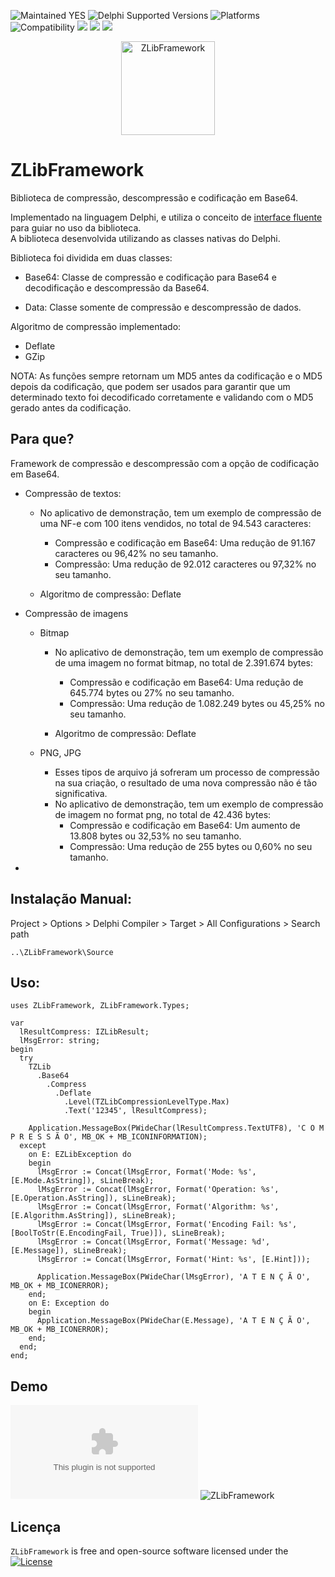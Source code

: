 ![Maintained YES](https://img.shields.io/badge/Maintained%3F-yes-green.svg)
![Delphi Supported Versions](https://img.shields.io/badge/Delphi%20Supported%20Versions-Tokyo%2010.2.3%20and%20ever-blue.svg)
![Platforms](https://img.shields.io/badge/Platforms-Win32%20and%20Win64-red.svg)
![Compatibility](https://img.shields.io/badge/Compatibility-VCL,%20Firemonkey,%20DataSnap%20-brightgreen.svg)
![](https://img.shields.io/github/stars/antoniojmsjr/ZLibFramework.svg) ![](https://img.shields.io/github/forks/antoniojmsjr/ZLibFramework.svg) ![](https://img.shields.io/github/issues/antoniojmsjr/ZLibFramework.svg)
<p align="center">
  <a href="https://github.com/antoniojmsjr/ZLibFramework/blob/master/Demo/Image/Logo.png">
    <img alt="ZLibFramework" height="150" src="https://github.com/antoniojmsjr/ZLibFramework/blob/master/Demo/Image/Logo.png">
  </a>
</p>

# ZLibFramework

Biblioteca de compressão, descompressão e codificação em Base64.

Implementado na linguagem Delphi, e utiliza o conceito de [interface fluente](https://en.wikipedia.org/wiki/Fluent_interface) para guiar no uso da biblioteca.</br>
A biblioteca desenvolvida utilizando as classes nativas do Delphi.

Biblioteca foi dividida em duas classes:

* Base64: Classe de compressão e codificação para Base64 e decodificação e descompressão da Base64.

* Data: Classe somente de compressão e descompressão de dados.

Algoritmo de compressão implementado:

* Deflate
* GZip

NOTA: As funções sempre retornam um MD5 antes da codificação e o MD5 depois da codificação, que podem ser usados para garantir que um determinado texto foi decodificado corretamente e validando com o MD5 gerado antes da codificação.


## Para que?

Framework de compressão e descompressão com a opção de codificação em Base64.

* Compressão de textos:

	* No aplicativo de demonstração, tem um exemplo de compressão de uma NF-e com 100 itens vendidos, no total de 94.543 caracteres:
		* Compressão e codificação em Base64: Uma redução de 91.167 caracteres ou 96,42% no seu tamanho.
		* Compressão: Uma redução de 92.012 caracteres ou 97,32% no seu tamanho.

	* Algoritmo de compressão: Deflate

* Compressão de imagens

	* Bitmap
		* No aplicativo de demonstração, tem um exemplo de compressão de uma imagem no format bitmap, no total de 2.391.674 bytes:
			* Compressão e codificação em Base64: Uma redução de 645.774 bytes ou 27% no seu tamanho.
			* Compressão: Uma redução de 1.082.249 bytes ou 45,25% no seu tamanho.

		* Algoritmo de compressão: Deflate

	* PNG, JPG
		* Esses tipos de arquivo já sofreram um processo de compressão na sua criação, o resultado de uma nova compressão não é tão significativa.
		* No aplicativo de demonstração, tem um exemplo de compressão de imagem no format png, no total de 42.436 bytes:
			* Compressão e codificação em Base64: Um aumento de 13.808 bytes ou 32,53% no seu tamanho.
			* Compressão: Uma redução de 255 bytes ou 0,60% no seu tamanho.

*

## Instalação Manual:

Project > Options > Delphi Compiler > Target > All Configurations > Search path

```
..\ZLibFramework\Source
```

## Uso:

```delphi
uses ZLibFramework, ZLibFramework.Types;
```

```delphi
var
  lResultCompress: IZLibResult;
  lMsgError: string;
begin
  try
    TZLib
      .Base64
        .Compress
          .Deflate
            .Level(TZLibCompressionLevelType.Max)
            .Text('12345', lResultCompress);

    Application.MessageBox(PWideChar(lResultCompress.TextUTF8), 'C O M P R E S S Ã O', MB_OK + MB_ICONINFORMATION);
  except
    on E: EZLibException do
    begin
      lMsgError := Concat(lMsgError, Format('Mode: %s', [E.Mode.AsString]), sLineBreak);
      lMsgError := Concat(lMsgError, Format('Operation: %s', [E.Operation.AsString]), sLineBreak);
      lMsgError := Concat(lMsgError, Format('Algorithm: %s', [E.Algorithm.AsString]), sLineBreak);
      lMsgError := Concat(lMsgError, Format('Encoding Fail: %s', [BoolToStr(E.EncodingFail, True)]), sLineBreak);
      lMsgError := Concat(lMsgError, Format('Message: %d', [E.Message]), sLineBreak);
      lMsgError := Concat(lMsgError, Format('Hint: %s', [E.Hint]));

      Application.MessageBox(PWideChar(lMsgError), 'A T E N Ç Ã O', MB_OK + MB_ICONERROR);
    end;
    on E: Exception do
    begin
      Application.MessageBox(PWideChar(E.Message), 'A T E N Ç Ã O', MB_OK + MB_ICONERROR);
    end;
  end;
end;
```

## Demo
![Demo.zip](https://github.com/antoniojmsjr/ZLibFramework/files/4998500/Demo.zip)
![ZLibFramework](https://user-images.githubusercontent.com/20980984/88873616-6df12600-d1f3-11ea-8b48-3a1775624715.png)

## Licença
`ZLibFramework` is free and open-source software licensed under the [![License](https://img.shields.io/badge/license-Apache%202-blue.svg)](https://github.com/antoniojmsjr/ZLibFramework/blob/master/LICENSE)
